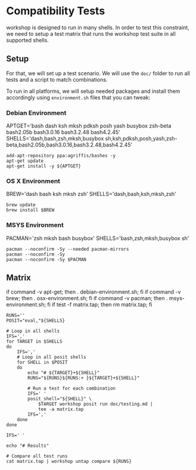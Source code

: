 # Compatibility Tests

workshop is designed to run in many shells. In order to test this
constraint, we need to setup a test matrix that runs the workshop
test suite in all supported shells.

## Setup

For that, we will set up a test scenario. We will use the `doc/` folder
to run all tests and a script to match combinations.

[~]:folder:doc/

To run in all platforms, we will setup needed packages and install them
accordingly using `environment.sh` files that you can tweak:

### Debian Environment

[~]:file:debian-environment.sh
	APTGET='bash dash ksh mksh pdksh posh yash busybox zsh-beta bash2.05b bash3.0.16 bash3.2.48 bash4.2.45'
	SHELLS='dash,bash,zsh,mksh,busybox sh,ksh,pdksh,posh,yash,zsh-beta,bash2.05b,bash3.0.16,bash3.2.48,bash4.2.45'

	add-apt-repository ppa:agriffis/bashes -y
	apt-get update
	apt-get install -y ${APTGET}


### OS X Environment

[~]:file:osx-environment.sh
	BREW='dash bash ksh mksh zsh'
	SHELLS='dash,bash,ksh,mksh,zsh'

	brew update
	brew install $BREW

### MSYS Environment

[~]:file:msys-environment.sh
	PACMAN='zsh mksh bash busybox'
	SHELLS='bash,zsh,mksh,busybox sh'

	pacman --noconfirm -Sy --needed pacman-mirrors
	pacman --noconfirm -Sy
	pacman --noconfirm -Sy $PACMAN

## Matrix

[~]:show
	if command -v apt-get; then . debian-environment.sh; fi
	if command -v brew;    then . osx-environment.sh;    fi
	if command -v pacman;  then . msys-environment.sh;   fi
	if test -f matrix.tap; then rm matrix.tap; fi

	RUNS=''
	POSIT="eval,"${SHELLS}

	# Loop in all shells
	IFS=','
	for TARGET in $SHELLS
	do
		IFS=','
		# Loop in all posit shells
		for SHELL in $POSIT
		do
			echo "# ${TARGET}+${SHELL}"
			RUNS="${RUNS}${RUNS:+ }${TARGET}+${SHELL}"

			# Run a test for each combination
			IFS=' '
			posit_shell="${SHELL}" \
				$TARGET workshop posit run doc/testing.md |
				tee -a matrix.tap
			IFS=','
		done
	done

	IFS=' '

	echo "# Results"

	# Compare all test runs
	cat matrix.tap | workshop untap compare ${RUNS}
